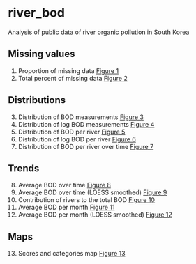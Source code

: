 # river_bod
Analysis of public data of river organic pollution in South Korea

## Missing values

  1. Proportion of missing data [Figure 1](figures/fig1.png)  
  2. Total percent of missing data [Figure 2](figures/fig2.png)  

## Distributions

  3. Distribution of BOD measurements [Figure 3](figures/fig3.png)  
  4. Distribution of log BOD measurements [Figure 4](figures/fig4.png)  
  5. Distribution of BOD per river [Figure 5](figures/fig5.png)  
  6. Distribution of log BOD per river [Figure 6](figures/fig6.png)  
  7. Distribution of BOD per river over time [Figure 7](figures/fig7.png)  
  
## Trends  

  8. Average BOD over time [Figure 8](figures/fig8.png)  
  9. Average BOD over time (LOESS smoothed) [Figure 9](figures/fig9.png)  
  10. Contribution of rivers to the total BOD [Figure 10](figures/fig10.png)  
  11. Average BOD per month [Figure 11](figures/fig11.png)  
  12. Average BOD per month (LOESS smoothed) [Figure 12](figures/fig12.png)  
  
## Maps

  13. Scores and categories map [Figure 13](figures/13fig.png)  
